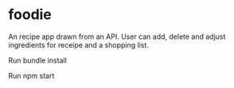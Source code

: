 # foodie

An recipe app drawn from an API. User can add, delete and adjust ingredients for receipe and a shopping list.

Run bundle install 

Run npm start 
